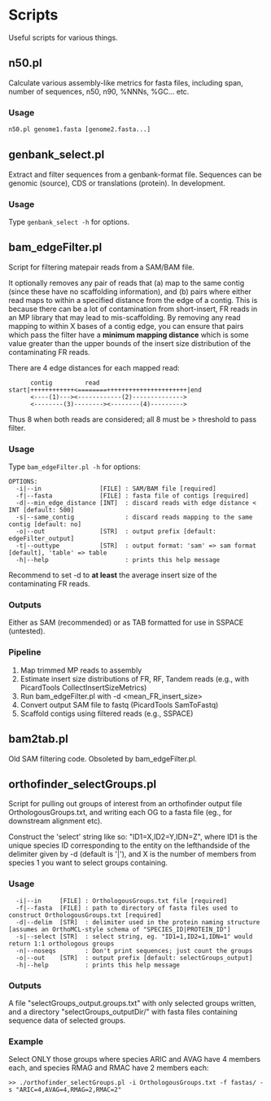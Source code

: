 # Scripts
Useful scripts for various things.

## n50.pl
Calculate various assembly-like metrics for fasta files, including span, number of sequences, n50, n90, %NNNs, %GC... etc.

### Usage
```perl
n50.pl genome1.fasta [genome2.fasta...]
```

## genbank_select.pl
Extract and filter sequences from a genbank-format file. Sequences can be genomic (source), CDS or translations (protein). In development.

### Usage
Type `genbank_select -h` for options.

## bam_edgeFilter.pl
Script for filtering matepair reads from a SAM/BAM file.

It optionally removes any pair of reads that (a) map to the same contig (since these have no scaffolding information), and (b) pairs where either read maps to within a specified distance from the edge of a contig. This is because there can be a lot of contamination from short-insert, FR reads in an MP library that may lead to mis-scaffolding. By removing any read mapping to within X bases of a contig edge, you can ensure that pairs which pass the filter have a __minimum mapping distance__ which is some value greater than the upper bounds of the insert size distribution of the contaminating FR reads.

There are 4 edge distances for each mapped read:

```
      contig         read
start|++++++++++++<========++++++++++++++++++++++|end
      <----(1)---><------------(2)-------------->
      <--------(3)--------><--------(4)--------->
```

Thus 8 when both reads are considered; all 8 must be > threshold to pass filter.

### Usage
Type `bam_edgeFilter.pl -h` for options:

```
OPTIONS:
  -i|--in                [FILE] : SAM/BAM file [required]
  -f|--fasta             [FILE] : fasta file of contigs [required]
  -d|--min_edge_distance [INT]  : discard reads with edge distance < INT [default: 500]
  -s|--same_contig              : discard reads mapping to the same contig [default: no]
  -o|--out               [STR]  : output prefix [default: edgeFilter_output]
  -t|--outtype           [STR]  : output format: 'sam' => sam format [default], 'table' => table
  -h|--help                     : prints this help message
```

Recommend to set -d to __at least__ the average insert size of the contaminating FR reads.

### Outputs
Either as SAM (recommended) or as TAB formatted for use in SSPACE (untested).

### Pipeline
1. Map trimmed MP reads to assembly
2. Estimate insert size distributions of FR, RF, Tandem reads (e.g., with PicardTools CollectInsertSizeMetrics)
3. Run bam_edgeFilter.pl with -d <mean_FR_insert_size>
4. Convert output SAM file to fastq (PicardTools SamToFastq)
5. Scaffold contigs using filtered reads (e.g., SSPACE)

## bam2tab.pl
Old SAM filtering code. Obsoleted by bam_edgeFilter.pl.

## orthofinder_selectGroups.pl
Script for pulling out groups of interest from an orthofinder output file OrthologousGroups.txt, and writing each OG to a fasta file (eg., for downstream alignment etc).

Construct the 'select' string like so: "ID1=X,ID2=Y,IDN=Z", where ID1 is the unique species ID corresponding to the entity on the lefthandside of the delimiter given by -d (default is '|'), and X is the number of members from species 1 you want to select groups containing.

### Usage
```
  -i|--in     [FILE] : OrthologousGroups.txt file [required]
  -f|--fasta  [FILE] : path to directory of fasta files used to construct OrthologousGroups.txt [required]
  -d|--delim  [STR]  : delimiter used in the protein naming structure [assumes an OrthoMCL-style schema of "SPECIES_ID|PROTEIN_ID"]
  -s|--select [STR]  : select string, eg. "ID1=1,ID2=1,IDN=1" would return 1:1 orthologous groups
  -n|--noseqs        : Don't print sequences; just count the groups
  -o|--out    [STR]  : output prefix [default: selectGroups_output]
  -h|--help          : prints this help message
```

### Outputs
A file "selectGroups_output.groups.txt" with only selected groups written, and a directory "selectGroups_outputDir/" with fasta files containing sequence data of selected groups.

### Example
Select ONLY those groups where species ARIC and AVAG have 4 members each, and species RMAG and RMAC have 2 members each:
```
>> ./orthofinder_selectGroups.pl -i OrthologousGroups.txt -f fastas/ -s "ARIC=4,AVAG=4,RMAG=2,RMAC=2"
```
